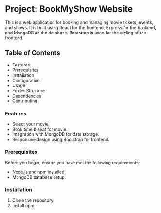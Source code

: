 # Project: BookMyShow Website

This is a web application for booking and managing movie tickets, events, and shows. It is built using React for the frontend, Express for the backend, and MongoDB as the database. Bootstrap is used for the styling of the frontend.

## Table of Contents

* Features
* Prerequisites
* Installation
* Configuration
* Usage
* Folder Structure
* Dependencies
* Contributing

### Features

* Select your movie.
* Book time & seat for movie.
* Integration with MongoDB for data storage.
* Responsive design using Bootstrap for frontend.

### Prerequisites

Before you begin, ensure you have met the following requirements:

* Node.js and npm installed.
* MongoDB database setup.

### Installation

1. Clone the repository.
2. Install npm.
3. Install node.
4. Install express.
5. Install bootstrap.

### Configuration

You need to set up your environment variables and configuration files. Please follow these steps:
1. Create a .env file in the server directory and add the following:

    MONGODBURI = mongodb://127.0.0.1:27017/bookMovie 
    MONGODBLIVE = mongodb+srv://rdey5486:sCVwjK9hQC5mmPee@cluster0.sukyqob.mongodb.net/bookmyshow?retryWrites=true&w=majority
    COLLECTION_NAME = bookmovietickets
    NODE_ENV =  development
    APP_PORT = 4000 
    GET_REQUEST = /api/booking
    POST_REQUEST = /api/booking

2. Update the client's configuration if needed (e.g., API endpoints).

### Usage

1. Start the server:
    cd src
    npm start

2. Start the client:
    cd client
    npm start

### Folder Structure
    
    client: Contains the React frontend.
    src: Contains the Express backend.
    public: Public assets and static files.

### Dependencies

This project uses the following major libraries and frameworks:

1. React (frontend)
2. Express (backend)
3. MongoDB (database)
4. Bootstrap (styling)

For a full list of dependencies, please check the package.json files in both the client and server directories.

### Contributors

This project was worked on by the following individuals:

* Sarvesh Kumar
* Bhaskar Bhardwaj
* Rajdeep Dey

If you have any questions or need further assistance, please feel free to reach out to any of the contributors.



Enjoy using your bookmyshow website! If you have any questions or need further assistance, please feel free to reach out to us.

#### Happy Coding!

![bookmyshow](https://github.com/deevesh11nov/BookmyShow/assets/127090783/9c9d01e5-7dde-4e46-8635-3fe1dd6c453d)